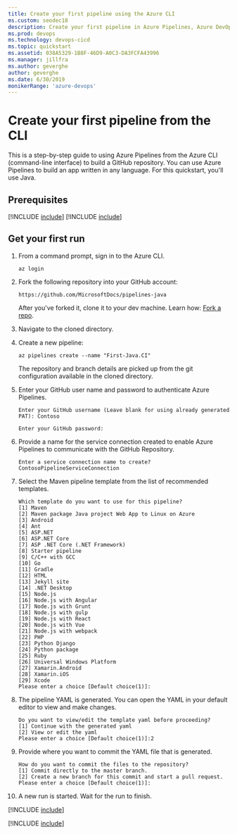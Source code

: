 ```yaml
---
title: Create your first pipeline using the Azure CLI
ms.custom: seodec18
description: Create your first pipeline in Azure Pipelines, Azure DevOps
ms.prod: devops
ms.technology: devops-cicd
ms.topic: quickstart
ms.assetid: 038A5329-1B8F-46D9-A0C3-DA3FCFA43996
ms.manager: jillfra
ms.author: geverghe
author: geverghe
ms.date: 6/30/2019
monikerRange: 'azure-devops'
---
```


# Create your first pipeline from the CLI

This is a step-by-step guide to using Azure Pipelines from the Azure CLI (command-line interface) to build a GitHub repository.
You can use Azure Pipelines to build an app written in any language. For this quickstart, you'll use Java.

## Prerequisites

[!INCLUDE [include](_shared/prerequisites.md)]
[!INCLUDE [include](_shared/prerequisites-cli.md)]

## Get your first run

1. From a command prompt, sign in to the Azure CLI.

    ```
    az login
    ```

1. Fork the following repository into your GitHub account:

    ```
    https://github.com/MicrosoftDocs/pipelines-java
    ```

    After you've forked it, clone it to your dev machine. 
    Learn how: [Fork a repo](https://help.github.com/en/articles/fork-a-repo).

1. Navigate to the cloned directory.

1. Create a new pipeline:

    ```
    az pipelines create --name "First-Java.CI"
    ```
    The repository and branch details are picked up from the git configuration available in the cloned directory.   

1. Enter your GitHub user name and password to authenticate Azure Pipelines.
   
    ```
    Enter your GitHub username (Leave blank for using already generated PAT): Contoso
    
    Enter your GitHub password:
    ``` 

1. Provide a name for the service connection created to enable Azure Pipelines to communicate with the GitHub Repository.
    
    ```
    Enter a service connection name to create? ContosoPipelineServiceConnection
    ```

1. Select the Maven pipeline template from the list of recommended templates. 

    ```
    Which template do you want to use for this pipeline?
    [1] Maven
    [2] Maven package Java project Web App to Linux on Azure
    [3] Android
    [4] Ant
    [5] ASP.NET
    [6] ASP.NET Core
    [7] ASP .NET Core (.NET Framework)
    [8] Starter pipeline
    [9] C/C++ with GCC
    [10] Go
    [11] Gradle
    [12] HTML
    [13] Jekyll site
    [14] .NET Desktop
    [15] Node.js
    [16] Node.js with Angular
    [17] Node.js with Grunt
    [18] Node.js with gulp
    [19] Node.js with React
    [20] Node.js with Vue
    [21] Node.js with webpack
    [22] PHP
    [23] Python Django
    [24] Python package
    [25] Ruby
    [26] Universal Windows Platform
    [27] Xamarin.Android
    [28] Xamarin.iOS
    [29] Xcode
    Please enter a choice [Default choice(1)]:
    ```

1. The pipeline YAML is generated. You can open the YAML in your default editor to view and make changes.

    ```
    Do you want to view/edit the template yaml before proceeding?
    [1] Continue with the generated yaml
    [2] View or edit the yaml
    Please enter a choice [Default choice(1)]:2
    ```
    
1. Provide where you want to commit the YAML file that is generated.

    ```
    How do you want to commit the files to the repository?
    [1] Commit directly to the master branch.
    [2] Create a new branch for this commit and start a pull request.
    Please enter a choice [Default choice(1)]:
    ```

1. A new run is started. Wait for the run to finish.

[!INCLUDE [include](_shared/get-status-badge.md)]

[!INCLUDE [include](_shared/create-first-pipeline-next-steps.md)]
